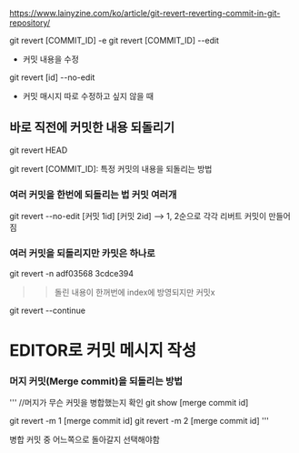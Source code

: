 https://www.lainyzine.com/ko/article/git-revert-reverting-commit-in-git-repository/


git revert [COMMIT_ID] -e
git revert [COMMIT_ID] --edit
- 커밋 내용을 수정

git revert [id] --no-edit
- 커밋 매시지 따로 수정하고 싶지 않을 때

## 바로 직전에 커밋한 내용 되돌리기
git revert HEAD


git revert [COMMIT_ID]: 
특정 커밋의 내용을 되돌리는 방법

### 여러 커밋을 한번에 되돌리는 법 커밋 여러개
git revert --no-edit [커밋 1id] [커밋 2id]
--> 1, 2순으로 각각 리버트 커밋이 만들어짐


### 여러 커밋을 되돌리지만 카밋은 하나로
git revert -n adf03568 3cdce394
>>돌린 내용이 한꺼번에 index에 방영되지만 커밋x

git revert --continue
# EDITOR로 커밋 메시지 작성

### 머지 커밋(Merge commit)을 되돌리는 방법
'''
//머지가 무슨 커밋을 병합했는지 확인
git show [merge commit id]


git revert -m 1 [merge commit id]
git revert -m 2 [merge commit id]
'''


병합 커밋 중 어느쪽으로 돌아갈지 선택해야함
